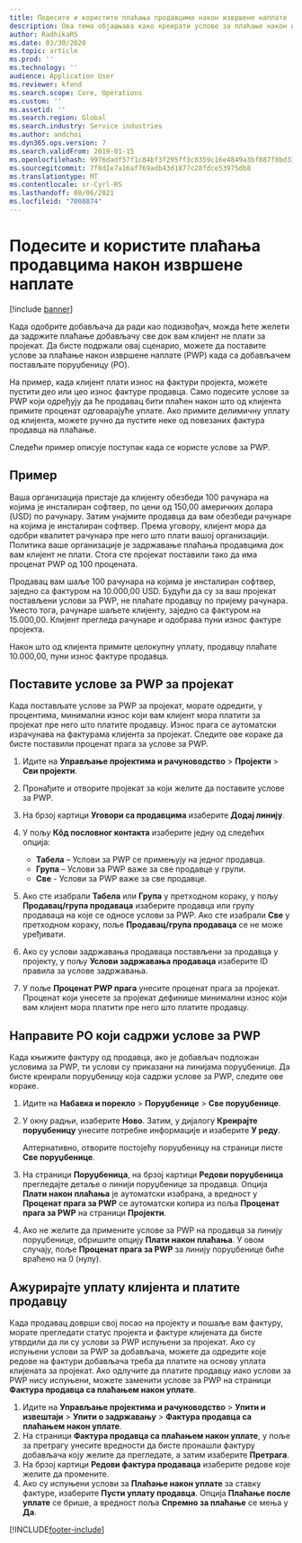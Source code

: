 ```yaml
---
title: Подесите и користите плаћања продавцима након извршене наплате
description: Ова тема објашњава како креирати услове за плаћање након извршене наплате (PWP) тако да можете пуштати делимичне уплате добављача на основу плаћања клијената.
author: RadhikaRS
ms.date: 03/30/2020
ms.topic: article
ms.prod: ''
ms.technology: ''
audience: Application User
ms.reviewer: kfend
ms.search.scope: Core, Operations
ms.custom: ''
ms.assetid: ''
ms.search.region: Global
ms.search.industry: Service industries
ms.author: andchoi
ms.dyn365.ops.version: 7
ms.search.validFrom: 2019-01-15
ms.openlocfilehash: 9976dadf57f1c84bf3f295ff3c8359c16e4849a3bf887f8bd33e46a04e2a5952
ms.sourcegitcommit: 7f8d1e7a16af769adb43d1877c28fdce53975db8
ms.translationtype: MT
ms.contentlocale: sr-Cyrl-RS
ms.lasthandoff: 08/06/2021
ms.locfileid: "7008874"
---
```

# <a name="set-up-and-use-pay-when-paid-vendor-payments"></a>Подесите и користите плаћања продавцима након извршене наплате

[!include [banner](../includes/banner.md)]

Када одобрите добављача да ради као подизвођач, можда ћете желети да задржите плаћање добављачу све док вам клијент не плати за пројекат. Да бисте подржали овај сценарио, можете да поставите услове за плаћање након извршене наплате (PWP) када са добављачем постављате поруџбеницу (PO).

На пример, када клијент плати износ на фактури пројекта, можете пустити део или цео износ фактуре продавца. Само подесите услове за PWP који одређују да ће продавац бити плаћен након што од клијента примите проценат одговарајуће уплате. Ако примите делимичну уплату од клијента, можете ручно да пустите неке од повезаних фактура продавца на плаћање.

Следећи пример описује поступак када се користе услове за PWP.

## <a name="example"></a>Пример

Ваша организација пристаје да клијенту обезбеди 100 рачунара на којима је инсталиран софтвер, по цени од 150,00 америчких долара (USD) по рачунару. Затим унајмите продавца да вам обезбеди рачунаре на којима је инсталиран софтвер. Према уговору, клијент мора да одобри квалитет рачунара пре него што плати вашој организацији. Политика ваше организације је задржавање плаћања продавцима док вам клијент не плати. Стога сте пројекат поставили тако да има проценат PWP од 100 процената.

Продавац вам шаље 100 рачунара на којима је инсталиран софтвер, заједно са фактуром на 10.000,00 USD. Будући да су за ваш пројекат постављени услови за PWP, не плаћате продавцу по пријему рачунара. Уместо тога, рачунаре шаљете клијенту, заједно са фактуром на 15.000,00. Клијент прегледа рачунаре и одобрава пуни износ фактуре пројекта.

Након што од клијента примите целокупну уплату, продавцу плаћате 10.000,00, пуни износ фактуре продавца.

## <a name="set-up-pwp-terms-for-a-project"></a>Поставите услове за PWP за пројекат

Када постављате услове за PWP за пројекат, морате одредити, у процентима, минимални износ који вам клијент мора платити за пројекат пре него што платите продавцу. Износ прага се аутоматски израчунава на фактурама клијента за пројекат. Следите ове кораке да бисте поставили проценат прага за услове за PWP.

1. Идите на **Управљање пројектима и рачуноводство** \> **Пројекти** \> **Сви пројекти**.
2. Пронађите и отворите пројекат за који желите да поставите услове за PWP.
3. На брзој картици **Уговори са продавцима** изаберите **Додај линију**.
3. У пољу **Кôд пословног контакта** изаберите једну од следећих опција:

    - **Табела** – Услови за PWP се примењују на једног продавца.
    - **Група** – Услови за PWP важе за све продавце у групи.
    - **Све** - Услови за PWP важе за све продавце.

4. Ако сте изабрали **Табела** или **Група** у претходном кораку, у пољу **Продавац/група продаваца** изаберите продавца или групу продаваца на које се односе услови за PWP. Ако сте изабрали **Све** у претходном кораку, поље **Продавац/група продаваца** се не може уређивати.
5. Ако су услови задржавања продаваца постављени за продавца у пројекту, у пољу **Услови задржавања продаваца** изаберите ID правила за услове задржавања.
6. У поље **Проценат PWP прага** унесите проценат прага за пројекат. Проценат који унесете за пројекат дефинише минимални износ који вам клијент мора платити пре него што платите продавцу.

## <a name="create-a-po-that-has-pwp-terms"></a>Направите PO који садржи услове за PWP

Када књижите фактуру од продавца, ако је добављач подложан условима за PWP, ти услови су приказани на линијама поруџбенице. Да бисте креирали поруџбеницу која садржи услове за PWP, следите ове кораке.

1. Идите на **Набавка и порекло** \> **Поруџбенице** \> **Све поруџбенице**.
2. У окну радњи, изаберите **Ново**. Затим, у дијалогу **Креирајте поруџбеницу** унесите потребне информације и изаберите **У реду**.

    Алтернативно, отворите постојећу поруџбеницу на страници листе **Све поруџбенице**.

4. На страници **Поруџбеница**, на брзој картици **Редови поруџбеница** прегледајте детаље о линији поруџбенице за продавца. Опција **Плати након плаћања** је аутоматски изабрана, а вредност у **Проценат прага за PWP** се аутоматски копира из поља **Проценат прага за PWP** на страници **Пројекти**.
6. Ако не желите да примените услове за PWP на продавца за линију поруџбенице, обришите опцију **Плати након плаћања**. У овом случају, поље **Проценат прага за PWP** за линију поруџбенице биће враћено на 0 (нулу).

## <a name="update-a-customer-payment-and-pay-the-vendor"></a>Ажурирајте уплату клијента и платите продавцу

Када продавац доврши свој посао на пројекту и пошаље вам фактуру, морате прегледати статус пројекта и фактуре клијената да бисте утврдили да ли су услови за PWP испуњени за пројекат. Ако су испуњени услови за PWP за добављача, можете да одредите које редове на фактури добављача треба да платите на основу уплата клијената за пројекат. Ако одлучите да платите продавцу иако услови за PWP нису испуњени, можете заменити услове за PWP на страници **Фактура продавца са плаћањем након уплате**.

1. Идите на **Управљање пројектима и рачуноводство** \> **Упити и извештаји** \> **Упити о задржавању** \> **Фактура продавца са плаћањем након уплате**.
2. На страници **Фактура продавца са плаћањем након уплате**, у поље за претрагу унесите вредности да бисте пронашли фактуру добављача коју желите да прегледате, а затим изаберите **Претрага**.
3. На брзој картици **Редови фактура продаваца** изаберите редове које желите да промените.
4. Ако су испуњени услови за **Плаћање након уплате** за ставку фактуре, изаберите **Пусти уплату продавца**. Опција **Плаћање после уплате** се брише, а вредност поља **Спремно за плаћање** се мења у **Да**.


[!INCLUDE[footer-include](../includes/footer-banner.md)]
